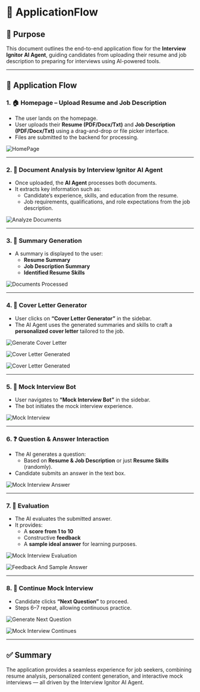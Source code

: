 # 📘 ApplicationFlow

## 🎯 Purpose
This document outlines the end-to-end application flow for the **Interview Ignitor AI Agent**, guiding candidates from uploading their resume and job description to preparing for interviews using AI-powered tools.

---

## 🧭 Application Flow

### 1. 🏠 Homepage – Upload Resume and Job Description
- The user lands on the homepage.
- User uploads their **Resume (PDF/Docx/Txt)** and **Job Description (PDF/Docx/Txt)** using a drag-and-drop or file picker interface.
- Files are submitted to the backend for processing.

![HomePage](docs/ApplicationFlow/1_Homepage.png)

---

### 2. 🤖 Document Analysis by Interview Ignitor AI Agent
- Once uploaded, the **AI Agent** processes both documents.
- It extracts key information such as:
  - Candidate’s experience, skills, and education from the resume.
  - Job requirements, qualifications, and role expectations from the job description.

![Analyze Documents](docs/ApplicationFlow/2_AnalyzeDocs.png)

---

### 3. 📝 Summary Generation
- A summary is displayed to the user:
  - **Resume Summary**
  - **Job Description Summary**
  - **Identified Resume Skills**

![Documents Processed](docs/ApplicationFlow/3_DocsProcessed.png)

---

### 4. 📄 Cover Letter Generator
- User clicks on **“Cover Letter Generator”** in the sidebar.
- The AI Agent uses the generated summaries and skills to craft a **personalized cover letter** tailored to the job.

![Generate Cover Letter](docs/ApplicationFlow/4_GenerateCoverLetter.png)

![Cover Letter Generated](docs/ApplicationFlow/5.1_CoverLetterGenerated.png)

![Cover Letter Generated](docs/ApplicationFlow/5.2_CoverLetterGenerated.png)

---

### 5. 🧠 Mock Interview Bot
- User navigates to **“Mock Interview Bot”** in the sidebar.
- The bot initiates the mock interview experience.

![Mock Interview](docs/ApplicationFlow/6_MockInterview.png)

---

### 6. ❓ Question & Answer Interaction
- The AI generates a question:
  - Based on **Resume & Job Description** or just **Resume Skills** (randomly).
- Candidate submits an answer in the text box.

![Mock Interview Answer](docs/ApplicationFlow/7_MockInterviewAnswer.png)

---

### 7. 🧪 Evaluation
- The AI evaluates the submitted answer.
- It provides:
  - A **score from 1 to 10**
  - Constructive **feedback**
  - A **sample ideal answer** for learning purposes.

![Mock Interview Evaluation](docs/ApplicationFlow/8_EvaluatingAnswer.png)

![Feedback And Sample Answer](docs/ApplicationFlow/9_FeedbackAndSampleAnswer.png)

---

### 8. 🔁 Continue Mock Interview
- Candidate clicks **“Next Question”** to proceed.
- Steps 6–7 repeat, allowing continuous practice.

![Generate Next Question](docs/ApplicationFlow/10_GenerateNextQuestion.png)

![Mock Interview Continues](docs/ApplicationFlow/11_QuestionGenerated.png)

---

## ✅ Summary
The application provides a seamless experience for job seekers, combining resume analysis, personalized content generation, and interactive mock interviews — all driven by the Interview Ignitor AI Agent.
